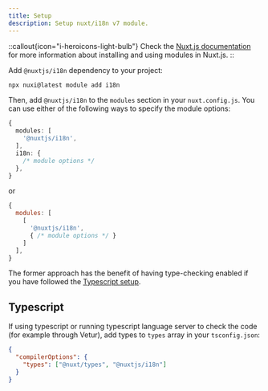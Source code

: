 ```yaml
---
title: Setup
description: Setup nuxt/i18n v7 module.
---
```


::callout{icon="i-heroicons-light-bulb"}
Check the [Nuxt.js documentation](https://nuxtjs.org/guides/configuration-glossary/configuration-modules) for more information about installing and using modules in Nuxt.js.
::

Add `@nuxtjs/i18n` dependency to your project:
```bash
npx nuxi@latest module add i18n
```

Then, add `@nuxtjs/i18n` to the `modules` section in your `nuxt.config.js`. You can use either of the following ways to specify the module options:

```ts {}[nuxt.config.ts]
{
  modules: [
    '@nuxtjs/i18n',
  ],
  i18n: {
    /* module options */
  },
}
```

or

```js {}[nuxt.config.js]
{
  modules: [
    [
      '@nuxtjs/i18n',
      { /* module options */ }
    ]
  ],
}
```

The former approach has the benefit of having type-checking enabled if you have followed the [Typescript setup](#typescript).

## Typescript

If using typescript or running typescript language server to check the code (for example through Vetur), add types to `types` array in your `tsconfig.json`:

```json {}[tsconfig.json]
{
  "compilerOptions": {
    "types": ["@nuxt/types", "@nuxtjs/i18n"]
  }
}
```
